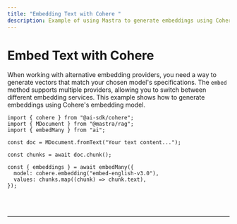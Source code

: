 ```yaml
---
title: "Embedding Text with Cohere "
description: Example of using Mastra to generate embeddings using Cohere's embedding model.
---
```


# Embed Text with Cohere

When working with alternative embedding providers, you need a way to generate vectors that match your chosen model's specifications. The `embed` method supports multiple providers, allowing you to switch between different embedding services. This example shows how to generate embeddings using Cohere's embedding model.

```tsx copy
import { cohere } from "@ai-sdk/cohere";
import { MDocument } from "@mastra/rag";
import { embedMany } from "ai";

const doc = MDocument.fromText("Your text content...");

const chunks = await doc.chunk();

const { embeddings } = await embedMany({
  model: cohere.embedding("embed-english-v3.0"),
  values: chunks.map((chunk) => chunk.text),
});
```

<br />
<br />
<hr className="dark:border-[#404040] border-gray-300" />
<br />
<br />
<GithubLink
  link={
    "https://github.com/mastra-ai/mastra/blob/main/examples/basics/rag/embed-text-with-cohere"
  }
/>
